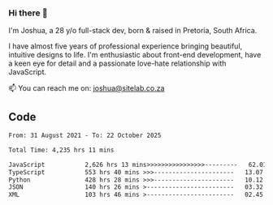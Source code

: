 ### Hi there 👋

I'm Joshua, a 28 y/o full-stack dev, born & raised in Pretoria, South Africa. 

I have almost five years of professional experience bringing beautiful, intuitive designs to life. I'm enthusiastic about front-end development, have a keen eye for detail and a passionate love-hate relationship with JavaScript.

📫 You can reach me on: joshua@sitelab.co.za

## **Code**

<!--START_SECTION:waka-->

```txt
From: 31 August 2021 - To: 22 October 2025

Total Time: 4,235 hrs 11 mins

JavaScript           2,626 hrs 13 mins>>>>>>>>>>>>>>>>---------   62.01 %
TypeScript           553 hrs 40 mins >>>----------------------   13.07 %
Python               428 hrs 28 mins >>>----------------------   10.12 %
JSON                 140 hrs 26 mins >------------------------   03.32 %
XML                  103 hrs 46 mins >------------------------   02.45 %
```

<!--END_SECTION:waka-->
